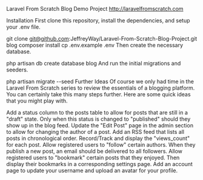 Laravel From Scratch Blog Demo Project
http://laravelfromscratch.com

Installation
First clone this repository, install the dependencies, and setup your .env file.

git clone git@github.com:JeffreyWay/Laravel-From-Scratch-Blog-Project.git blog
composer install
cp .env.example .env
Then create the necessary database.

php artisan db
create database blog
And run the initial migrations and seeders.

php artisan migrate --seed
Further Ideas
Of course we only had time in the Laravel From Scratch series to review the essentials of a blogging platform. You can certainly take this many steps further. Here are some quick ideas that you might play with.

Add a status column to the posts table to allow for posts that are still in a "draft" state. Only when this status is changed to "published" should they show up in the blog feed.
Update the "Edit Post" page in the admin section to allow for changing the author of a post.
Add an RSS feed that lists all posts in chronological order.
Record/Track and display the "views_count" for each post.
Allow registered users to "follow" certain authors. When they publish a new post, an email should be delivered to all followers.
Allow registered users to "bookmark" certain posts that they enjoyed. Then display their bookmarks in a corresponding settings page.
Add an account page to update your username and upload an avatar for your profile.
